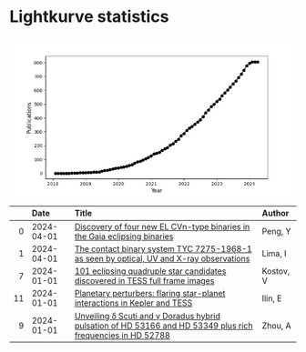 
<h1>Lightkurve statistics</h1>
  
![publications](lightkurve-publications.png)  
  
|    | Date       | Title                                                                                                                                                                         | Author    |
|---:|:-----------|:------------------------------------------------------------------------------------------------------------------------------------------------------------------------------|:----------|
|  0 | 2024-04-01 | [Discovery of four new EL CVn-type binaries in the Gaia eclipsing binaries](https://ui.adsabs.harvard.edu/abs/2024NewA..10702153P/abstract)                                   | Peng, Y   |
|  1 | 2024-04-01 | [The contact binary system TYC 7275-1968-1 as seen by optical, UV and X-ray observations](https://ui.adsabs.harvard.edu/abs/2024NewA..10702145L/abstract)                     | Lima, I   |
|  7 | 2024-01-01 | [101 eclipsing quadruple star candidates discovered in TESS full frame images](https://ui.adsabs.harvard.edu/abs/2024MNRAS.527.3995K/abstract)                                | Kostov, V |
| 11 | 2024-01-01 | [Planetary perturbers: flaring star-planet interactions in Kepler and TESS](https://ui.adsabs.harvard.edu/abs/2024MNRAS.527.3395I/abstract)                                   | Ilin, E   |
|  9 | 2024-01-01 | [Unveiling δ Scuti and γ Doradus hybrid pulsation of HD 53166 and HD 53349 plus rich frequencies in HD 52788](https://ui.adsabs.harvard.edu/abs/2024NewA..10502081Z/abstract) | Zhou, A   |
